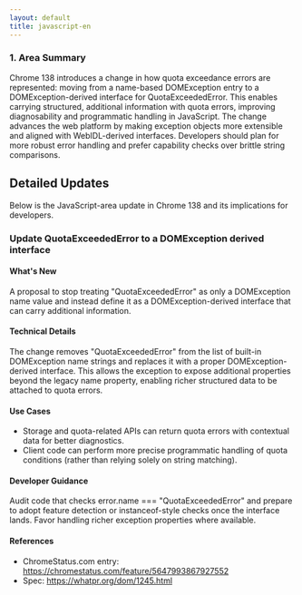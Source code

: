 ```yaml
---
layout: default
title: javascript-en
---
```


### 1. Area Summary

Chrome 138 introduces a change in how quota exceedance errors are represented: moving from a name-based DOMException entry to a DOMException-derived interface for QuotaExceededError. This enables carrying structured, additional information with quota errors, improving diagnosability and programmatic handling in JavaScript. The change advances the web platform by making exception objects more extensible and aligned with WebIDL-derived interfaces. Developers should plan for more robust error handling and prefer capability checks over brittle string comparisons.

## Detailed Updates

Below is the JavaScript-area update in Chrome 138 and its implications for developers.

### Update QuotaExceededError to a DOMException derived interface

#### What's New
A proposal to stop treating "QuotaExceededError" as only a DOMException name value and instead define it as a DOMException-derived interface that can carry additional information.

#### Technical Details
The change removes "QuotaExceededError" from the list of built-in DOMException name strings and replaces it with a proper DOMException-derived interface. This allows the exception to expose additional properties beyond the legacy name property, enabling richer structured data to be attached to quota errors.

#### Use Cases
- Storage and quota-related APIs can return quota errors with contextual data for better diagnostics.
- Client code can perform more precise programmatic handling of quota conditions (rather than relying solely on string matching).

#### Developer Guidance
Audit code that checks error.name === "QuotaExceededError" and prepare to adopt feature detection or instanceof-style checks once the interface lands. Favor handling richer exception properties where available.

#### References
- ChromeStatus.com entry: https://chromestatus.com/feature/5647993867927552
- Spec: https://whatpr.org/dom/1245.html
